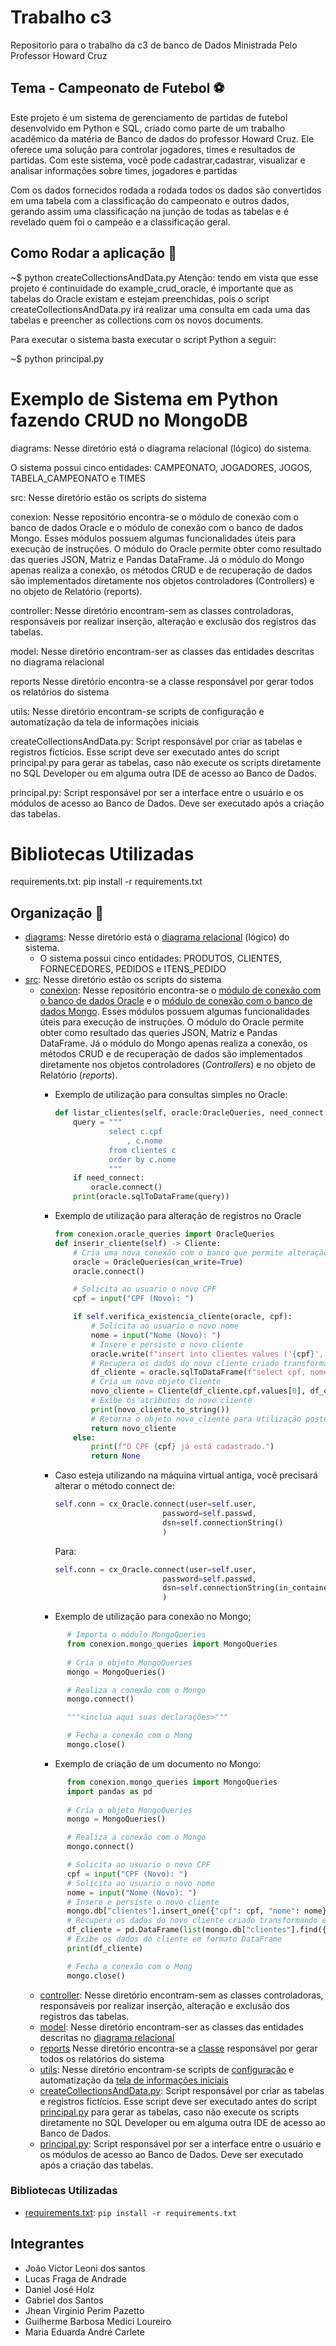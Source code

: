 # Trabalho c3

Repositorio para o trabalho da c3 de banco de Dados Ministrada Pelo Professor Howard Cruz 

## Tema - Campeonato de Futebol :soccer:

Este projeto é um sistema de gerenciamento de partidas de futebol desenvolvido em Python e SQL, criado como parte de um trabalho acadêmico da matéria de Banco de dados do professor Howard Cruz. Ele oferece uma solução  para controlar jogadores, times e resultados de partidas. Com este sistema, você pode cadastrar,cadastrar, visualizar e analisar informações sobre times, jogadores e partidas 

Com os dados fornecidos rodada a rodada todos os dados são convertidos em uma tabela com a classificação do campeonato e outros dados, gerando assim uma classificação na junção de todas as tabelas e é revelado quem foi o campeão e a classificação geral.

## Como Rodar a aplicação :hammer:

~$ python createCollectionsAndData.py
Atenção: tendo em vista que esse projeto é continuidade do example_crud_oracle, é importante que as tabelas do Oracle existam e estejam preenchidas, pois o script createCollectionsAndData.py irá realizar uma consulta em cada uma das tabelas e preencher as collections com os novos documents.

Para executar o sistema basta executar o script Python a seguir:

~$ python principal.py

# Exemplo de Sistema em Python fazendo CRUD no MongoDB

diagrams: Nesse diretório está o diagrama relacional (lógico) do sistema.

O sistema possui cinco entidades: CAMPEONATO, JOGADORES, JOGOS, TABELA_CAMPEONATO e TIMES

src: Nesse diretório estão os scripts do sistema

conexion: Nesse repositório encontra-se o módulo de conexão com o banco de dados Oracle e o módulo de conexão com o banco de dados Mongo. Esses módulos possuem algumas funcionalidades úteis para execução de instruções. O módulo do Oracle permite obter como resultado das queries JSON, Matriz e Pandas DataFrame. Já o módulo do Mongo apenas realiza a conexão, os métodos CRUD e de recuperação de dados são implementados diretamente nos objetos controladores (Controllers) e no objeto de Relatório (reports).

controller: Nesse diretório encontram-sem as classes controladoras, responsáveis por realizar inserção, alteração e exclusão dos registros das tabelas.

model: Nesse diretório encontram-ser as classes das entidades descritas no diagrama relacional

reports Nesse diretório encontra-se a classe responsável por gerar todos os relatórios do sistema

utils: Nesse diretório encontram-se scripts de configuração e automatização da tela de informações iniciais

createCollectionsAndData.py: Script responsável por criar as tabelas e registros fictícios. Esse script deve ser executado antes do script principal.py para gerar as tabelas, caso não execute os scripts diretamente no SQL Developer ou em alguma outra IDE de acesso ao Banco de Dados.

principal.py: Script responsável por ser a interface entre o usuário e os módulos de acesso ao Banco de Dados. Deve ser executado após a criação das tabelas.

# Bibliotecas Utilizadas

requirements.txt: pip install -r requirements.txt

## Organização 📁 
- [diagrams](diagrams): Nesse diretório está o [diagrama relacional](diagrams/DIAGRAMA_RELACIONAL_PEDIDOS.pdf) (lógico) do sistema.
    * O sistema possui cinco entidades: PRODUTOS, CLIENTES, FORNECEDORES, PEDIDOS e ITENS_PEDIDO
- [src](src): Nesse diretório estão os scripts do sistema
    * [conexion](src/conexion): Nesse repositório encontra-se o [módulo de conexão com o banco de dados Oracle](src/conexion/oracle_queries.py) e o [módulo de conexão com o banco de dados Mongo](src/conexion/mongo_queries.py). Esses módulos possuem algumas funcionalidades úteis para execução de instruções. O módulo do Oracle permite obter como resultado das queries JSON, Matriz e Pandas DataFrame. Já o módulo do Mongo apenas realiza a conexão, os métodos CRUD e de recuperação de dados são implementados diretamente nos objetos controladores (_Controllers_) e no objeto de Relatório (_reports_).
      - Exemplo de utilização para consultas simples no Oracle:

        ```python
        def listar_clientes(self, oracle:OracleQueries, need_connect:bool=False):
            query = """
                    select c.cpf
                        , c.nome 
                    from clientes c
                    order by c.nome
                    """
            if need_connect:
                oracle.connect()
            print(oracle.sqlToDataFrame(query))
        ```
      - Exemplo de utilização para alteração de registros no Oracle

        ```python
        from conexion.oracle_queries import OracleQueries
        def inserir_cliente(self) -> Cliente:
            # Cria uma nova conexão com o banco que permite alteração
            oracle = OracleQueries(can_write=True)
            oracle.connect()

            # Solicita ao usuario o novo CPF
            cpf = input("CPF (Novo): ")

            if self.verifica_existencia_cliente(oracle, cpf):
                # Solicita ao usuario o novo nome
                nome = input("Nome (Novo): ")
                # Insere e persiste o novo cliente
                oracle.write(f"insert into clientes values ('{cpf}', '{nome}')")
                # Recupera os dados do novo cliente criado transformando em um DataFrame
                df_cliente = oracle.sqlToDataFrame(f"select cpf, nome from clientes where cpf = '{cpf}'")
                # Cria um novo objeto Cliente
                novo_cliente = Cliente(df_cliente.cpf.values[0], df_cliente.nome.values[0])
                # Exibe os atributos do novo cliente
                print(novo_cliente.to_string())
                # Retorna o objeto novo_cliente para utilização posterior, caso necessário
                return novo_cliente
            else:
                print(f"O CPF {cpf} já está cadastrado.")
                return None
        ```
      - Caso esteja utilizando na máquina virtual antiga, você precisará alterar o método connect de:
          ```python
          self.conn = cx_Oracle.connect(user=self.user,
                                  password=self.passwd,
                                  dsn=self.connectionString()
                                  )
          ```
        Para:
          ```python
          self.conn = cx_Oracle.connect(user=self.user,
                                  password=self.passwd,
                                  dsn=self.connectionString(in_container=True)
                                  )
          ```
      - Exemplo de utilização para conexão no Mongo;
      ```python
            # Importa o módulo MongoQueries
            from conexion.mongo_queries import MongoQueries
            
            # Cria o objeto MongoQueries
            mongo = MongoQueries()

            # Realiza a conexão com o Mongo
            mongo.connect()

            """<inclua aqui suas declarações>"""

            # Fecha a conexão com o Mong
            mongo.close()
      ```
      - Exemplo de criação de um documento no Mongo:
      ```python
            from conexion.mongo_queries import MongoQueries
            import pandas as pd
            
            # Cria o objeto MongoQueries
            mongo = MongoQueries()

            # Realiza a conexão com o Mongo
            mongo.connect()

            # Solicita ao usuario o novo CPF
            cpf = input("CPF (Novo): ")
            # Solicita ao usuario o novo nome
            nome = input("Nome (Novo): ")
            # Insere e persiste o novo cliente
            mongo.db["clientes"].insert_one({"cpf": cpf, "nome": nome})
            # Recupera os dados do novo cliente criado transformando em um DataFrame
            df_cliente = pd.DataFrame(list(mongo.db["clientes"].find({"cpf":f"{cpf}"}, {"cpf": 1, "nome": 1, "_id": 0})))
            # Exibe os dados do cliente em formato DataFrame
            print(df_cliente)

            # Fecha a conexão com o Mong
            mongo.close()
      ```
    * [controller](src/controller/): Nesse diretório encontram-sem as classes controladoras, responsáveis por realizar inserção, alteração e exclusão dos registros das tabelas.
    * [model](src/model/): Nesse diretório encontram-ser as classes das entidades descritas no [diagrama relacional](diagrams/DIAGRAMA_RELACIONAL_PEDIDOS.pdf)
    * [reports](src/reports/) Nesse diretório encontra-se a [classe](src/reports/relatorios.py) responsável por gerar todos os relatórios do sistema
    * [utils](src/utils/): Nesse diretório encontram-se scripts de [configuração](src/utils/config.py) e automatização da [tela de informações iniciais](src/utils/splash_screen.py)
    * [createCollectionsAndData.py](src/createCollectionsAndData.py): Script responsável por criar as tabelas e registros fictícios. Esse script deve ser executado antes do script [principal.py](src/principal.py) para gerar as tabelas, caso não execute os scripts diretamente no SQL Developer ou em alguma outra IDE de acesso ao Banco de Dados.
    * [principal.py](src/principal.py): Script responsável por ser a interface entre o usuário e os módulos de acesso ao Banco de Dados. Deve ser executado após a criação das tabelas.

### Bibliotecas Utilizadas
- [requirements.txt](src/requirements.txt): `pip install -r requirements.txt`

## Integrantes
* João Victor Leoni dos santos
* Lucas Fraga de Andrade
* Daniel José Holz 
* Gabriel dos Santos
* Jhean Virginio Perim Pazetto
* Guilherme Barbosa Medici Loureiro 
* Maria Eduarda André Carlete 

